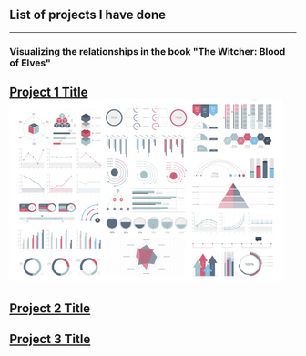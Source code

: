 ## List of projects I have done

---

### Visualizing the relationships in the book "The Witcher: Blood of Elves"

[Project 1 Title](/sample_page)
<img src="images/dummy_thumbnail.jpg?raw=true"/>
---
[Project 2 Title](/pdf/sample_presentation.pdf)
---
[Project 3 Title](http://example.com/)
---
